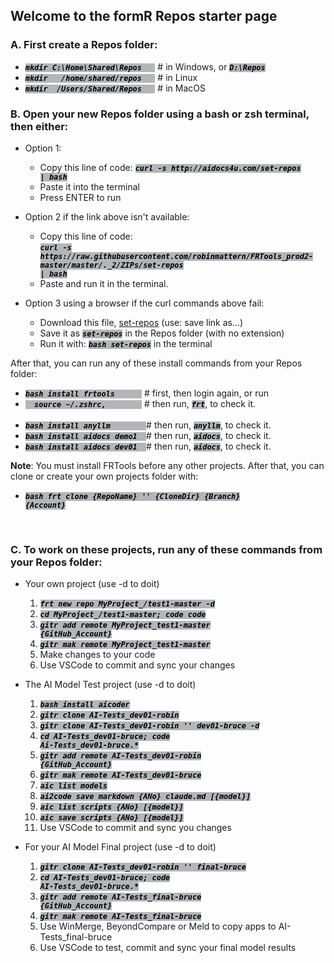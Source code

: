 <style> code { font-weight:bold; font-style: italic; background-color:rgb(178, 182, 184); color: black; }</style>

## Welcome to the formR Repos starter page
 
### A. First create a Repos folder: 
- <code>mkdir           C:\Home\Shared\Repos &nbsp; </code> # in Windows, or <code>D:\Repos</code>
- <code>mkdir &nbsp;&nbsp;/home/shared/repos &nbsp; </code> # in Linux
- <code>mkdir      &nbsp;/Users/Shared/Repos &nbsp; </code> # in MacOS

### B. Open your new Repos folder using a bash or zsh terminal, then either:

   - Option 1: 

      - Copy this line of code: <code>curl -s http&#58;//aidocs4u.com/set-repos | bash</code>
      - Paste it into the terminal 
      - Press ENTER to run        
       
   - Option 2 if the link above isn't available:

      - Copy this line of code:   
        <code>curl -s https&#58;//raw.githubusercontent.com/robinmattern/FRTools_prod2-master/master/._2/ZIPs/set-repos | bash</code>
      - Paste and run it in the terminal.  
              
   - Option 3 using a browser if the curl commands above fail:  

      - Download this file, <a href="https://raw.githubusercontent.com/robinmattern/FRTools_prod2-master/master/._2/ZIPs/set-repos">set-repos</a> (use: save link as...) 
      - Save it as <code>set-repos</code> in the Repos folder (with no extension)  
      - Run it with: <code>bash set-repos</code> in the terminal      

 After that, you can run any of these install commands from your Repos folder:    

- <code>bash install frtools &nbsp; &nbsp; &nbsp;</code> # first, then login again, or run</code>   
- <code>&nbsp; source ~/.zshrc, &nbsp; &nbsp; &nbsp; &nbsp;</code> # then run, <code>frt</code>, to check it.</code>       
    &nbsp;    
- <code>bash install anyllm &nbsp; &nbsp; &nbsp; &nbsp;</code># then run, <code>anyllm</code>, to check it.</code>     
- <code>bash install aidocs demo1 &nbsp;</code># then run, <code>aidocs</code>, to check it.</code>    
- <code>bash install aidocs dev01 &nbsp;</code># then run, <code>aidocs</code>, to check it.</code>    

**Note**: You must install FRTools before any other projects.  After that,
  you can clone or create your own projects folder with:
     
   - <code>bash frt clone {RepoName} '' {CloneDir} {Branch} {Account}</code>   
<br>
 
### C. To work on these projects, run any of these commands from your Repos folder:       

   - Your own project  (use -d to doit)  

      1. <code>frt new repo MyProject_/test1-master -d</code>   
      2. <code>cd MyProject_/test1-master; code *code*</code>   
      3. <code>gitr add remote MyProject_test1-master {GitHub_Account}</code>   
      4. <code>gitr mak remote MyProject_test1-master</code>   
      5. Make changes to your code   
      6. Use VSCode to commit and sync your changes   
 
   - The AI Model Test project  (use -d to doit)

      1. <code>bash install aicoder</code>
      2. <code>gitr clone AI-Tests_dev01-robin</code>   
      3. <code>gitr clone AI-Tests_dev01-robin  '' dev01-bruce -d</code>   
      4. <code>cd AI-Tests_dev01-bruce; code Ai-Tests_dev01-bruce.*</code>   
      5. <code>gitr add remote AI-Tests_dev01-robin {GitHub_Account}</code>   
      6. <code>gitr mak remote AI-Tests_dev01-bruce</code>   
      7. <code>aic list models</code>   
      8. <code>ai2code save markdown {ANo} claude.md [{model}]</code>   
      9. <code>aic list scripts {ANo} [{model}]</code>   
     10. <code>aic save scripts {ANo} [{model}]</code>   
     11. Use VSCode to commit and sync you changes   

   - For your AI Model Final project  (use -d to doit)
      
      1. <code>gitr clone AI-Tests_dev01-robin '' final-bruce</code>
      2. <code>cd AI-Tests_dev01-bruce; code AI-Tests_dev01-bruce.*</code>
      3. <code>gitr add remote AI-Tests_final-bruce {GitHub_Account}</code>
      4. <code>gitr mak remote AI-Tests_final-bruce</code>
      5. Use WinMerge, BeyondCompare or Meld to copy apps to AI-Tests_final-bruce
      6. Use VSCode to test, commit and sync your final model results
